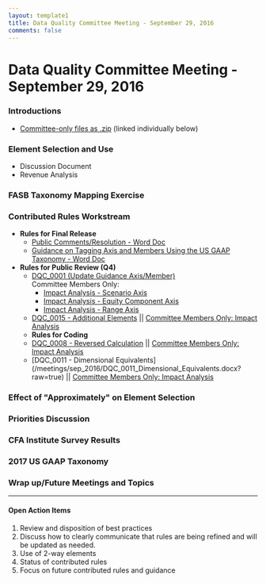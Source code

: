 ```yaml
---
layout: template1
title: Data Quality Committee Meeting - September 29, 2016
comments: false
---
```

# Data Quality Committee Meeting - September 29, 2016

### Introductions
  * <a href="https://github.com/DataQualityCommittee/dqc-review/blob/master/meetings/sep_2016/20160929-DQCfiles.zip?raw=true" target="_blank">Committee-only files as .zip</a> (linked individually below)

### Element Selection and Use
 * Discussion Document
 * Revenue Analysis

### FASB Taxonomy Mapping Exercise

### Contributed Rules Workstream
* **Rules for Final Release**
  + <a href="/blob/master/meetings/sep_2016/PublicReview20160831-Response.docx?raw=true">Public Comments/Resolution - Word Doc</a>
  + <a href="/blob/master/meetings/sep_2016/meetings/sep_2016/GuidanceAxisMember.docx?raw=true">Guidance on Tagging Axis and Members Using the US GAAP Taxonomy - Word Doc</a>
* **Rules for Public Review (Q4)**
  + <a href="/blob/master/meetings/sep_2016/meetings/sep_2016/GuidanceUpdateAxis.docx?raw=true">DQC_0001 (Update Guidance Axis/Member)</a> 
    <br />Committee Members Only: 
    - <a href="https://github.com/dataqualitycommittee/dqc-review/blob/master/meetings/sep_2016/StatementScenarioAxisImpact76.xlsx?raw=true" target="_blank">Impact Analysis - Scenario Axis</a>
    - <a href="https://github.com/dataqualitycommittee/dqc-review/blob/master/meetings/sep_2016/StatementEquityComponentsAxisImpact75.xlsx?raw=true" target="_blank">Impact Analysis - Equity Component Axis</a> 
    - <a href="https://github.com/dataqualitycommittee/dqc-review/blob/master/meetings/sep_2016/RangeAxisImpact.xlsx?raw=true" target="_blank">Impact Analysis - Range Axis</a>
  + <a href="/blob/master/meetings/sep_2016/DQC_0015_V3_Public Review.xlsx?raw=true">DQC_0015 - Additional Elements</a>
  || <a href="https://github.com/dataqualitycommittee/dqc-review/blob/master/meetings/sep_2016/DQC_0015_V3_Impact.xlsx?raw=true" target="_blank">Committee Members Only: Impact Analysis</a>
  * **Rules for Coding**
  + <a href="/blob/master/meetings/sep_2016/DQC_0008_Reversed_Calculation.docx?raw=true">DQC_0008 - Reversed Calculation</a> 
    || <a href="https://github.com/dataqualitycommittee/dqc-review/blob/master/meetings/sep_2016/DQC_0008Impact.xlsx?raw=true" target="_blank">Committee Members Only: Impact Analysis</a> 
  + [DQC_0011 - Dimensional Equivalents] (/meetings/sep_2016/DQC_0011_Dimensional_Equivalents.docx?raw=true)
  || <a href="https://github.com/dataqualitycommittee/dqc-review/blob/master/meetings/sep_2016/DQC_0011Impact.xlsx?raw=true" target="_blank">Committee Members Only: Impact Analysis</a>

### Effect of "Approximately" on Element Selection

### Priorities Discussion

### CFA Institute Survey Results

### 2017 US GAAP Taxonomy

### Wrap up/Future Meetings and Topics
 

______________________

#### Open Action Items

1. Review and disposition of best practices
2. Discuss how to clearly communicate that rules are being refined and will be updated as needed.
3. Use of 2-way elements
4. Status of contributed rules
5. Focus on future contributed rules and guidance